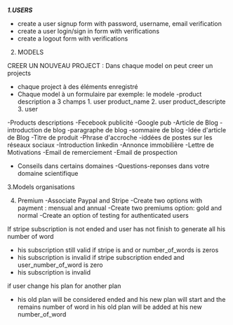 
***1.USERS***
- create a user signup form with password, username, email verification
- create a user login/sign in form with verifications
- create a logout form with verifications


2. MODELS

CREER UN NOUVEAU PROJECT :
Dans chaque model on peut creer un projects
 - chaque project à des éléments enregistré
 - Chaque model à un formulaire par exemple:
            le modele -product description a 3 champs
            1. user product_name
            2. user product_descripte
            3. user

-Products descriptions
-Fecebook publicité
-Google pub
-Article de Blog
-introduction de blog
-paragraphe de blog
-sommaire de blog
-Idée d'article de Blog
-Titre de produit
-Phrase d'accroche
-iddées de postes sur les réseaux sociaux
-Introduction linkedin
-Annonce immobilière
-Lettre de Motivations
-Email de remerciement
-Email de prospection
- Conseils dans certains domaines
-Questions-reponses dans votre domaine scientifique





3.Models organisations


4. Premium
-Associate Paypal and Stripe
-Create two options with payment : mensual and annual
-Create two premiums option: gold and normal
-Create an option of testing for authenticated users

If stripe subscription is not ended and user has not finish to generate all his number of word
 - his subscription still valid
if stripe is and or number_of_words is zeros 
 - his subscription is invalid 
if stripe subscription ended and user_number_of_word is zero 
 - his subscription is invalid

if user change his plan for another plan
- his old plan will be considered ended and his new plan will start and the  remains number of 
word in his old plan will be added at his new number_of_word 


